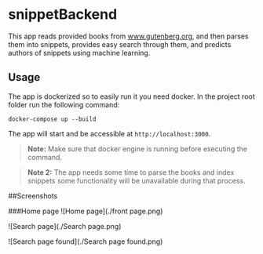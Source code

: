 # snippetBackend

This app reads provided books from www.gutenberg.org, and then parses them into snippets, provides easy search through them, and predicts authors of snippets using machine learning. 

## Usage
The app is dockerized so to easily run it you need docker. In the project root folder run the following command:

	docker-compose up --build
	
The app will start and be accessible at `http://localhost:3000`.

> **Note:** Make sure that docker engine is running before executing the command.

> **Note 2:** The app needs some time to parse the books and index snippets some functionality will be unavailable during that process.

##Screenshots

###Home page
![Home page](./front page.png)

![Search page](./Search page.png)

![Search page found](./Search page found.png)